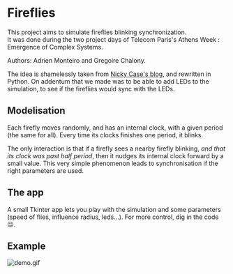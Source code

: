 # Fireflies

This project aims to simulate fireflies blinking synchronization.  
It was done during the two project days of Telecom Paris's Athens Week : Emergence of Complex Systems.

Authors: Adrien Monteiro and Gregoire Chalony.

The idea is shamelessly taken from [Nicky Case's blog](ncase.me/fireflies), and rewritten in Python. On addentum that we made was to be able to add LEDs to the simulation, to see if the fireflies would sync with the LEDs.

## Modelisation

Each firefly moves randomly, and has an internal clock, with a given period (the same for all). Every time its clocks finishes one period, it blinks.

The only interaction is that if a firefly sees a nearby firefly blinking, _and that its clock was past half period_, then it nudges its internal clock forward by a small value. This very simple phenomenon leads to synchronisation if the right parameters are used.

## The app

A small Tkinter app lets you play with the simulation and some parameters (speed of flies, influence radius, leds...). For more control, dig in the code :wink:.


## Example

![demo.gif](data/fireflies_app_demo.gif)
